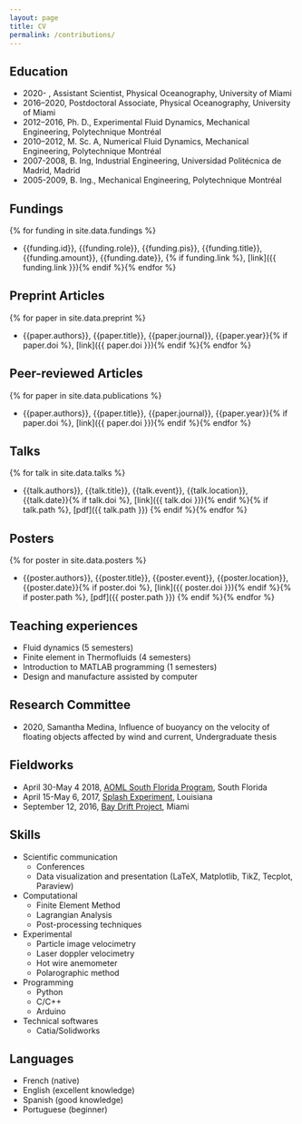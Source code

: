 ```yaml
---
layout: page
title: CV
permalink: /contributions/
---
```

## Education
+ 2020-    , Assistant Scientist, Physical Oceanography, University of Miami
+ 2016–2020, Postdoctoral Associate, Physical Oceanography, University of Miami
+ 2012–2016, Ph. D., Experimental Fluid Dynamics, Mechanical Engineering, Polytechnique Montréal
+ 2010–2012, M. Sc. A, Numerical Fluid Dynamics, Mechanical Engineering, Polytechnique Montréal
+ 2007-2008, B. Ing, Industrial Engineering, Universidad Politécnica de Madrid, Madrid
+ 2005-2009, B. Ing., Mechanical Engineering, Polytechnique Montréal

## Fundings
{% for funding in site.data.fundings %}
+ {{funding.id}}, {{funding.role}}, {{funding.pis}}, {{funding.title}}, {{funding.amount}}, {{funding.date}}, {% if funding.link %}, [link]({{ funding.link }}){% endif %}{% endfor %}

## Preprint Articles
{% for paper in site.data.preprint %}
+ {{paper.authors}}, {{paper.title}}, {{paper.journal}}, {{paper.year}}{% if paper.doi %}, [link]({{ paper.doi }}){% endif %}{% endfor %}

## Peer-reviewed Articles
{% for paper in site.data.publications %}
+ {{paper.authors}}, {{paper.title}}, {{paper.journal}}, {{paper.year}}{% if paper.doi %}, [link]({{ paper.doi }}){% endif %}{% endfor %}

## Talks
{% for talk in site.data.talks %}
+ {{talk.authors}}, {{talk.title}}, {{talk.event}}, {{talk.location}}, {{talk.date}}{% if talk.doi %}, [link]({{ talk.doi }}){% endif %}{% if talk.path %}, [pdf]({{ talk.path }}) {% endif %}{% endfor %}

## Posters
{% for poster in site.data.posters %}
+ {{poster.authors}}, {{poster.title}}, {{poster.event}}, {{poster.location}}, {{poster.date}}{% if poster.doi %}, [link]({{ poster.doi }}){% endif %}{% if poster.path %}, [pdf]({{ poster.path }}) {% endif %}{% endfor %}

## Teaching experiences
+ Fluid dynamics (5 semesters)
+ Finite element in Thermofluids (4 semesters)
+ Introduction to MATLAB programming (1 semesters)
+ Design and manufacture assisted by computer

## Research Committee
+ 2020, Samantha Medina, Influence of buoyancy on the velocity of floating objects affected by wind and current, Undergraduate thesis

## Fieldworks
+ April 30-May 4 2018, [AOML South Florida Program](https://www.aoml.noaa.gov/phod/sfp), South Florida
+ April 15-May 6, 2017, [Splash Experiment](http://carthe.org/splash/), Louisiana
+ September 12, 2016, [Bay Drift Project](http://carthe.org/baydrift/), Miami

## Skills
+ Scientific communication
    + Conferences
    + Data visualization and presentation (LaTeX, Matplotlib, TikZ, Tecplot, Paraview)
+ Computational
  - Finite Element Method
  - Lagrangian Analysis
  - Post-processing techniques
+ Experimental
  - Particle image velocimetry
  - Laser doppler velocimetry
  - Hot wire anemometer
  - Polarographic method
+ Programming
  - Python
  - C/C++
  - Arduino
+ Technical softwares
  - Catia/Solidworks

## Languages
+ French (native)
+ English (excellent knowledge)
+ Spanish (good knowledge)
+ Portuguese (beginner)
